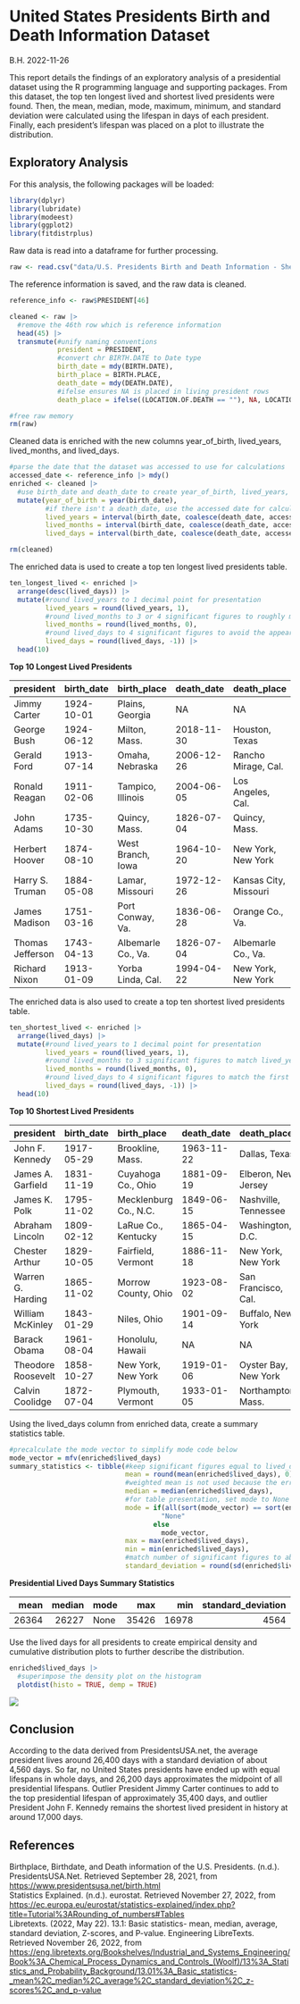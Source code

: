 United States Presidents Birth and Death Information Dataset
================
B.H.
2022-11-26

This report details the findings of an exploratory analysis of a
presidential dataset using the R programming language and supporting
packages. From this dataset, the top ten longest lived and shortest
lived presidents were found. Then, the mean, median, mode, maximum,
minimum, and standard deviation were calculated using the lifespan in
days of each president. Finally, each president’s lifespan was placed on
a plot to illustrate the distribution.

## Exploratory Analysis

For this analysis, the following packages will be loaded:

``` r
library(dplyr)
library(lubridate)
library(modeest)
library(ggplot2)
library(fitdistrplus)
```

Raw data is read into a dataframe for further processing.

``` r
raw <- read.csv("data/U.S. Presidents Birth and Death Information - Sheet1.csv")
```

The reference information is saved, and the raw data is cleaned.

``` r
reference_info <- raw$PRESIDENT[46]

cleaned <- raw |>
  #remove the 46th row which is reference information
  head(45) |>
  transmute(#unify naming conventions
            president = PRESIDENT,
            #convert chr BIRTH.DATE to Date type
            birth_date = mdy(BIRTH.DATE),
            birth_place = BIRTH.PLACE,
            death_date = mdy(DEATH.DATE),
            #ifelse ensures NA is placed in living president rows
            death_place = ifelse((LOCATION.OF.DEATH == ""), NA, LOCATION.OF.DEATH))

#free raw memory
rm(raw)
```

Cleaned data is enriched with the new columns year_of_birth,
lived_years, lived_months, and lived_days.

``` r
#parse the date that the dataset was accessed to use for calculations
accessed_date <- reference_info |> mdy()
enriched <- cleaned |>
  #use birth_date and death_date to create year_of_birth, lived_years, lived_months, and lived_days columns
  mutate(year_of_birth = year(birth_date), 
         #if there isn't a death_date, use the accessed date for calculation completion
         lived_years = interval(birth_date, coalesce(death_date, accessed_date)) / years(1),
         lived_months = interval(birth_date, coalesce(death_date, accessed_date)) / months(1),
         lived_days = interval(birth_date, coalesce(death_date, accessed_date)) / days(1))

rm(cleaned)
```

The enriched data is used to create a top ten longest lived presidents
table.

``` r
ten_longest_lived <- enriched |>
  arrange(desc(lived_days)) |>
  mutate(#round lived_years to 1 decimal point for presentation
         lived_years = round(lived_years, 1),
         #round lived_months to 3 or 4 significant figures to roughly match lived_years
         lived_months = round(lived_months, 0),
         #round lived_days to 4 significant figures to avoid the appearance of false equality
         lived_days = round(lived_days, -1)) |>
  head(10)
```

**Top 10 Longest Lived Presidents**

| president        | birth_date | birth_place        | death_date | death_place           | year_of_birth | lived_years | lived_months | lived_days |
|:-----------------|:-----------|:-------------------|:-----------|:----------------------|--------------:|------------:|-------------:|-----------:|
| Jimmy Carter     | 1924-10-01 | Plains, Georgia    | NA         | NA                    |          1924 |        97.0 |         1164 |      35430 |
| George Bush      | 1924-06-12 | Milton, Mass.      | 2018-11-30 | Houston, Texas        |          1924 |        94.5 |         1134 |      34500 |
| Gerald Ford      | 1913-07-14 | Omaha, Nebraska    | 2006-12-26 | Rancho Mirage, Cal.   |          1913 |        93.5 |         1121 |      34130 |
| Ronald Reagan    | 1911-02-06 | Tampico, Illinois  | 2004-06-05 | Los Angeles, Cal.     |          1911 |        93.3 |         1120 |      34090 |
| John Adams       | 1735-10-30 | Quincy, Mass.      | 1826-07-04 | Quincy, Mass.         |          1735 |        90.7 |         1088 |      33120 |
| Herbert Hoover   | 1874-08-10 | West Branch, Iowa  | 1964-10-20 | New York, New York    |          1874 |        90.2 |         1082 |      32940 |
| Harry S. Truman  | 1884-05-08 | Lamar, Missouri    | 1972-12-26 | Kansas City, Missouri |          1884 |        88.6 |         1064 |      32370 |
| James Madison    | 1751-03-16 | Port Conway, Va.   | 1836-06-28 | Orange Co., Va.       |          1751 |        85.3 |         1023 |      31150 |
| Thomas Jefferson | 1743-04-13 | Albemarle Co., Va. | 1826-07-04 | Albemarle Co., Va.    |          1743 |        83.2 |          999 |      30400 |
| Richard Nixon    | 1913-01-09 | Yorba Linda, Cal.  | 1994-04-22 | New York, New York    |          1913 |        81.3 |          975 |      29690 |

The enriched data is also used to create a top ten shortest lived
presidents table.

``` r
ten_shortest_lived <- enriched |>
  arrange(lived_days) |>
  mutate(#round lived_years to 1 decimal point for presentation
         lived_years = round(lived_years, 1),
         #round lived_months to 3 significant figures to match lived_years
         lived_months = round(lived_months, 0),
         #round lived_days to 4 significant figures to match the first table
         lived_days = round(lived_days, -1)) |>
  head(10)
```

**Top 10 Shortest Lived Presidents**

| president          | birth_date | birth_place           | death_date | death_place          | year_of_birth | lived_years | lived_months | lived_days |
|:-------------------|:-----------|:----------------------|:-----------|:---------------------|--------------:|------------:|-------------:|-----------:|
| John F. Kennedy    | 1917-05-29 | Brookline, Mass.      | 1963-11-22 | Dallas, Texas        |          1917 |        46.5 |          558 |      16980 |
| James A. Garfield  | 1831-11-19 | Cuyahoga Co., Ohio    | 1881-09-19 | Elberon, New Jersey  |          1831 |        49.8 |          598 |      18200 |
| James K. Polk      | 1795-11-02 | Mecklenburg Co., N.C. | 1849-06-15 | Nashville, Tennessee |          1795 |        53.6 |          643 |      19580 |
| Abraham Lincoln    | 1809-02-12 | LaRue Co., Kentucky   | 1865-04-15 | Washington, D.C.     |          1809 |        56.2 |          674 |      20520 |
| Chester Arthur     | 1829-10-05 | Fairfield, Vermont    | 1886-11-18 | New York, New York   |          1829 |        57.1 |          685 |      20860 |
| Warren G. Harding  | 1865-11-02 | Morrow County, Ohio   | 1923-08-02 | San Francisco, Cal.  |          1865 |        57.7 |          693 |      21090 |
| William McKinley   | 1843-01-29 | Niles, Ohio           | 1901-09-14 | Buffalo, New York    |          1843 |        58.6 |          704 |      21410 |
| Barack Obama       | 1961-08-04 | Honolulu, Hawaii      | NA         | NA                   |          1961 |        60.2 |          722 |      21970 |
| Theodore Roosevelt | 1858-10-27 | New York, New York    | 1919-01-06 | Oyster Bay, New York |          1858 |        60.2 |          722 |      21980 |
| Calvin Coolidge    | 1872-07-04 | Plymouth, Vermont     | 1933-01-05 | Northampton, Mass.   |          1872 |        60.5 |          726 |      22100 |

Using the lived_days column from enriched data, create a summary
statistics table.

``` r
#precalculate the mode vector to simplify mode code below
mode_vector = mfv(enriched$lived_days)
summary_statistics <- tibble(#keep significant figures equal to lived_days underlying data
                             mean = round(mean(enriched$lived_days), 0),
                             #weighted mean is not used because the error associated with each measurement is unknown
                             median = median(enriched$lived_days),
                             #for table presentation, set mode to None when the mode returned is all of the lived_days
                             mode = if(all(sort(mode_vector) == sort(enriched$lived_days)))
                                      "None"
                                    else
                                      mode_vector,
                             max = max(enriched$lived_days),
                             min = min(enriched$lived_days),
                             #match number of significant figures to above results
                             standard_deviation = round(sd(enriched$lived_days), 1))
```

**Presidential Lived Days Summary Statistics**

|  mean | median | mode |   max |   min | standard_deviation |
|------:|-------:|:-----|------:|------:|-------------------:|
| 26364 |  26227 | None | 35426 | 16978 |               4564 |

Use the lived days for all presidents to create empirical density and
cumulative distribution plots to further describe the distribution.

``` r
enriched$lived_days |>
  #superimpose the density plot on the histogram
  plotdist(histo = TRUE, demp = TRUE)
```

![](plots/distribution-1.png)<!-- -->

## Conclusion

According to the data derived from PresidentsUSA.net, the average
president lives around 26,400 days with a standard deviation of about
4,560 days. So far, no United States presidents have ended up with equal
lifespans in whole days, and 26,200 days approximates the midpoint of
all presidential lifespans. Outlier President Jimmy Carter continues to
add to the top presidential lifespan of approximately 35,400 days, and
outlier President John F. Kennedy remains the shortest lived president
in history at around 17,000 days.

## References

Birthplace, Birthdate, and Death information of the U.S. Presidents.
(n.d.). PresidentsUSA.Net. Retrieved September 28, 2021, from
<https://www.presidentsusa.net/birth.html>  
Statistics Explained. (n.d.). eurostat. Retrieved November 27, 2022,
from
<https://ec.europa.eu/eurostat/statistics-explained/index.php?title=Tutorial%3ARounding_of_numbers#Tables>  
Libretexts. (2022, May 22). 13.1: Basic statistics- mean, median,
average, standard deviation, Z-scores, and P-value. Engineering
LibreTexts. Retrieved November 26, 2022, from
<https://eng.libretexts.org/Bookshelves/Industrial_and_Systems_Engineering/Book%3A_Chemical_Process_Dynamics_and_Controls_(Woolf)/13%3A_Statistics_and_Probability_Background/13.01%3A_Basic_statistics-_mean%2C_median%2C_average%2C_standard_deviation%2C_z-scores%2C_and_p-value>
